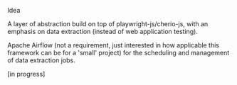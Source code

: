 Idea


A layer of abstraction build on top of playwright-js/cherio-js, with an emphasis on data extraction (instead of web application testing).

Apache Airflow (not a requirement, just interested in how applicable this framework can be for a 'small' project) for the scheduling and management of data extraction jobs.


[in progress]

